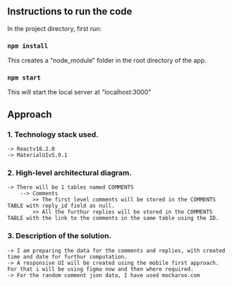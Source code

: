 ## Instructions to run the code

In the project directory, first run:

### `npm install`

This creates a "node_module" folder in the root directory of the app.

### `npm start`

This will start the local server at "localhost:3000"

## Approach

### 1. Technology stack used.

    -> Reactv18.2.0
    -> MaterialUIv5.9.1

### 2. High-level architectural diagram.
    -> There will be 1 tables named COMMENTS
        --> Comments
            >> The first level comments will be stored in the COMMENTS TABLE with reply_id field as null.
            >> All the furthur replies will be stored in the COMMENTS TABLE with the link to the comments in the same table using the ID.

### 3. Description of the solution.

    -> I am preparing the data for the comments and replies, with created time and date for furthur computation.
    -> A responsive UI will be created using the mobile first approach. For that i will be using figma now and then where required.
    -> For the random comment json data, I have used mockaroo.com
